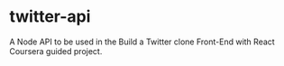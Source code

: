 # twitter-api
A Node API to be used in the Build a Twitter clone Front-End with React Coursera guided project.
